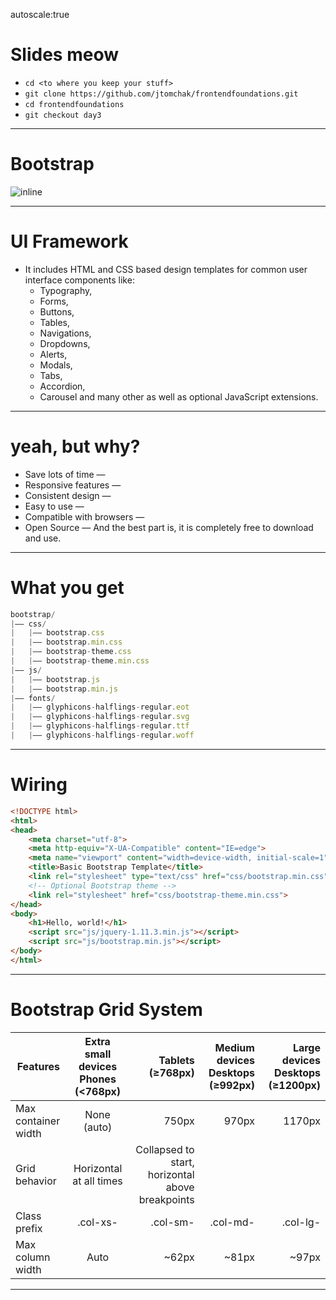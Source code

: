 autoscale:true
# Slides meow
* ```cd <to where you keep your stuff>```
* ```git clone https://github.com/jtomchak/frontendfoundations.git```
* ``` cd frontendfoundations ```
* ```git checkout day3```

---
# Bootstrap
![inline](https://www.w3schools.com/bootstrap/bs_themes.jpg)

---

# UI Framework 
* It includes HTML and CSS based design templates for common user interface components like:
  * Typography, 
  * Forms, 
  * Buttons, 
  * Tables, 
  * Navigations, 
  * Dropdowns, 
  * Alerts, 
  * Modals, 
  * Tabs, 
  * Accordion, 
  * Carousel and many other as well as optional JavaScript extensions.

---

# yeah, but why?
* Save lots of time — 
* Responsive features — 
* Consistent design — 
* Easy to use — 
* Compatible with browsers — 
* Open Source — And the best part is, it is completely free to download and use.

---

# What you get
```js
bootstrap/
|—— css/
|   |—— bootstrap.css
|   |—— bootstrap.min.css
|   |—— bootstrap-theme.css
|   |—— bootstrap-theme.min.css
|—— js/
|   |—— bootstrap.js
|   |—— bootstrap.min.js
|—— fonts/
|   |—— glyphicons-halflings-regular.eot
|   |—— glyphicons-halflings-regular.svg
|   |—— glyphicons-halflings-regular.ttf
|   |—— glyphicons-halflings-regular.woff
```

---

# Wiring
```HTML
<!DOCTYPE html>
<html>
<head>
    <meta charset="utf-8">
    <meta http-equiv="X-UA-Compatible" content="IE=edge">
    <meta name="viewport" content="width=device-width, initial-scale=1">
    <title>Basic Bootstrap Template</title>
    <link rel="stylesheet" type="text/css" href="css/bootstrap.min.css">
    <!-- Optional Bootstrap theme -->
    <link rel="stylesheet" href="css/bootstrap-theme.min.css">
</head>
<body>
    <h1>Hello, world!</h1>
    <script src="js/jquery-1.11.3.min.js"></script>
    <script src="js/bootstrap.min.js"></script>
</body>
</html>
```

---
# Bootstrap Grid System
| Features| Extra small devices  Phones (<768px) | Tablets (≥768px)|Medium devices Desktops (≥992px)|Large devices Desktops (≥1200px)|
| --------|:------------------------------------:| ---------------:|-------------------------------:|-------------------------------:|
| Max container width| None (auto) |	750px	| 970px	| 1170px
| Grid behavior	| Horizontal at all times	| Collapsed to start, horizontal above breakpoints  |  
| Class prefix	|.col-xs-	 | .col-sm-	| .col-md-	| .col-lg- |
|Max column width	|Auto	|~62px	|~81px	|~97px

---
